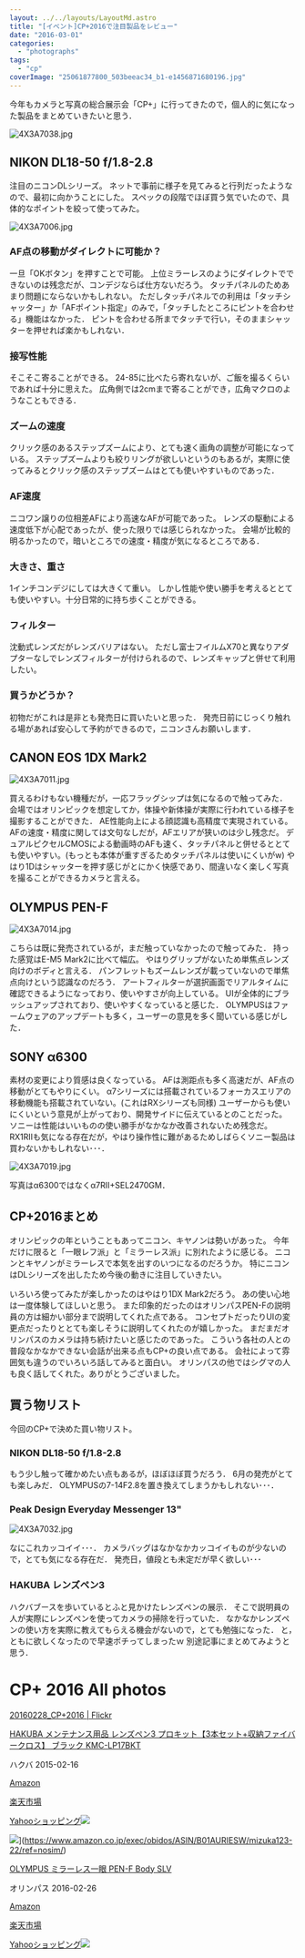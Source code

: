 ```yaml
---
layout: ../../layouts/LayoutMd.astro
title: "[イベント]CP+2016で注目製品をレビュー"
date: "2016-03-01"
categories: 
  - "photographs"
tags: 
  - "cp"
coverImage: "25061877800_503beeac34_b1-e1456871680196.jpg"
---
```


今年もカメラと写真の総合展示会「CP+」に行ってきたので，個人的に気になった製品をまとめていきたいと思う．

![4X3A7038.jpg](/archive/images/25061877800_503beeac34_b.jpg)
<script async src="//embedr.flickr.com/assets/client-code.js" charset="utf-8"></script>

## NIKON DL18-50 f/1.8-2.8

注目のニコンDLシリーズ。 ネットで事前に様子を見てみると行列だったようなので、最初に向かうことにした。 スペックの段階でほぼ買う気でいたので、具体的なポイントを絞って使ってみた。

![4X3A7006.jpg](/archive/images/25238988842_eedb60cf0d_b.jpg)
<script async src="//embedr.flickr.com/assets/client-code.js" charset="utf-8"></script>

### AF点の移動がダイレクトに可能か？

一旦「OKボタン」を押すことで可能。 上位ミラーレスのようにダイレクトでできないのは残念だが、コンデジならば仕方ないだろう。 タッチパネルのためあまり問題にならないかもしれない。 ただしタッチパネルでの利用は「タッチシャッター」か「AFポイント指定」のみで，「タッチしたところにピントを合わせる」機能はなかった． ピントを合わせる所までタッチで行い，そのままシャッターを押せれば楽かもしれない．

### 接写性能

そこそこ寄ることができる。 24-85に比べたら寄れないが、ご飯を撮るくらいであれば十分に思えた。 広角側では2cmまで寄ることができ，広角マクロのようなこともできる．

### ズームの速度

クリック感のあるステップズームにより、とても速く画角の調整が可能になっている。 ステップズームよりも絞りリングが欲しいというのもあるが，実際に使ってみるとクリック感のステップズームはとても使いやすいものであった．

### AF速度

ニコワン譲りの位相差AFにより高速なAFが可能であった。 レンズの駆動による速度低下が心配であったが、使った限りでは感じられなかった。 会場が比較的明るかったので，暗いところでの速度・精度が気になるところである．

### 大きさ、重さ

1インチコンデジにしては大きくて重い。 しかし性能や使い勝手を考えるととても使いやすい。十分日常的に持ち歩くことができる。

### フィルター

沈動式レンズだがレンズバリアはない。 ただし富士フイルムX70と異なりアダプターなしでレンズフィルターが付けられるので、レンズキャップと併せて利用したい。

### 買うかどうか？

初物だがこれは是非とも発売日に買いたいと思った． 発売日前にじっくり触れる場があれば安心して予約ができるので，ニコンさんお願いします．

## CANON EOS 1DX Mark2

![4X3A7011.jpg](/archive/images/25264212121_27a4a8bff0_b.jpg)
<script async src="//embedr.flickr.com/assets/client-code.js" charset="utf-8"></script>

 買えるわけもない機種だが，一応フラッグシップは気になるので触ってみた． 会場ではオリンピックを想定してか，体操や新体操が実際に行われている様子を撮影することができた． AE性能向上による顔認識も高精度で実現されている。 AFの速度・精度に関しては文句なしだが，AFエリアが狭いのは少し残念だ。 デュアルピクセルCMOSによる動画時のAFも速く、タッチパネルと併せるととても使いやすい。(もっとも本体が重すぎるためタッチパネルは使いにくいがw) やはり1Dはシャッターを押す感じがとにかく快感であり、間違いなく楽しく写真を撮ることができるカメラと言える。

## OLYMPUS PEN-F

![4X3A7014.jpg](/archive/images/25264230431_3a5b9a99f4_b.jpg)
<script async src="//embedr.flickr.com/assets/client-code.js" charset="utf-8"></script>

 こちらは既に発売されているが，まだ触っていなかったので触ってみた． 持った感覚はE-M5 Mark2に比べて幅広。 やはりグリップがないため単焦点レンズ向けのボディと言える． パンフレットもズームレンズが載っていないので単焦点向けという認識なのだろう． アートフィルターが選択画面でリアルタイムに確認できるようになっており、使いやすさが向上している。 UIが全体的にブラッシュアップされており、使いやすくなっていると感じた． OLYMPUSはファームウェアのアップデートも多く，ユーザーの意見を多く聞いている感じがした．

## SONY α6300

素材の変更により質感は良くなっている。 AFは測距点も多く高速だが、AF点の移動がとてもやりにくい。 α7シリーズには搭載されているフォーカスエリアの移動機能も搭載されていない。(これはRXシリーズも同様) ユーザーからも使いにくいという意見が上がっており、開発サイドに伝えているとのことだった。 ソニーは性能はいいものの使い勝手がなかなか改善されないため残念だ。 RX1RⅡも気になる存在だが，やはり操作性に難があるためしばらくソニー製品は買わないかもしれない･･･．

![4X3A7019.jpg](/archive/images/24726714894_492f4d3fe9_b.jpg)
<script async src="//embedr.flickr.com/assets/client-code.js" charset="utf-8"></script>

 写真はα6300ではなくα7RⅡ+SEL2470GM．

## CP+2016まとめ

オリンピックの年ということもあってニコン、キヤノンは勢いがあった。 今年だけに限ると「一眼レフ派」と「ミラーレス派」に別れたように感じる。 ニコンとキヤノンがミラーレスで本気を出すのいつになるのだろうか。 特にニコンはDLシリーズを出したため今後の動きに注目していきたい。

いろいろ使ってみたが楽しかったのはやはり1DX Mark2だろう。 あの使い心地は一度体験してほしいと思う。 また印象的だったのはオリンパスPEN-Fの説明員の方は細かい部分まで説明してくれた点である。 コンセプトだったりUIの変更点だったりととても楽しそうに説明してくれたのが嬉しかった。 まだまだオリンパスのカメラは持ち続けたいと感じたのであった。 こういう各社の人との普段なかなかできない会話が出来る点もCP+の良い点である。 会社によって雰囲気も違うのでいろいろ話してみると面白い。 オリンパスの他ではシグマの人も良く話してくれた。ありがとうございました。

## 買う物リスト

今回のCP+で決めた買い物リスト。

### NIKON DL18-50 f/1.8-2.8

もう少し触って確かめたい点もあるが，ほぼほぼ買うだろう． 6月の発売がとても楽しみだ． OLYMPUSの7-14F2.8を置き換えてしまうかもしれない･･･．

### Peak Design Everyday Messenger 13"

![4X3A7032.jpg](/archive/images/25264349301_aac38c16b3_b.jpg)
<script async src="//embedr.flickr.com/assets/client-code.js" charset="utf-8"></script>

なにこれカッコイイ･･･． カメラバッグはなかなかカッコイイものが少ないので，とても気になる存在だ． 発売日，値段とも未定だが早く欲しい･･･

### HAKUBA レンズペン3

ハクバブースを歩いているとふと見かけたレンズペンの展示． そこで説明員の人が実際にレンズペンを使ってカメラの掃除を行っていた． なかなかレンズペンの使い方を実際に教えてもらえる機会がないので，とても勉強になった． と，ともに欲しくなったので早速ポチってしまったｗ 別途記事にまとめてみようと思う．

# CP+ 2016 All photos

[20160228\_CP\+2016 \| Flickr](https://www.flickr.com/photos/mizuka123/albums/72157665035137732)

[HAKUBA メンテナンス用品 レンズペン3 プロキット【3本セット+収納ファイバークロス】 ブラック KMC-LP17BKT](https://www.amazon.co.jp/exec/obidos/ASIN/B00TTD5E46/mizuka123-22/ref=nosim/)

ハクバ 2015-02-16

[Amazon](http://www.amazon.co.jp/gp/search?keywords=HAKUBA%20%83%81%83%93%83e%83i%83%93%83X%97p%95i%20%83%8C%83%93%83Y%83y%83%933%20%20%83v%83%8D%83L%83b%83g%81y3%96%7B%83Z%83b%83g%20%8E%FB%94%5B%83t%83%40%83C%83o%81%5B%83N%83%8D%83X%81z%20%83u%83%89%83b%83N%20KMC-LP17BKT&__mk_ja_JP=%83J%83%5E%83J%83i&tag=mizuka123-22)

[楽天市場](http://hb.afl.rakuten.co.jp/hgc/032b53ee.4b34c5ee.0f4a541e.f440145e/?pc=http%3A%2F%2Fsearch.rakuten.co.jp%2Fsearch%2Fmall%2FHAKUBA%2520%25E3%2583%25A1%25E3%2583%25B3%25E3%2583%2586%25E3%2583%258A%25E3%2583%25B3%25E3%2582%25B9%25E7%2594%25A8%25E5%2593%2581%2520%25E3%2583%25AC%25E3%2583%25B3%25E3%2582%25BA%25E3%2583%259A%25E3%2583%25B33%2520%2520%25E3%2583%2597%25E3%2583%25AD%25E3%2582%25AD%25E3%2583%2583%25E3%2583%2588%25E3%2580%25903%25E6%259C%25AC%25E3%2582%25BB%25E3%2583%2583%25E3%2583%2588%2520%25E5%258F%258E%25E7%25B4%258D%25E3%2583%2595%25E3%2582%25A1%25E3%2582%25A4%25E3%2583%2590%25E3%2583%25BC%25E3%2582%25AF%25E3%2583%25AD%25E3%2582%25B9%25E3%2580%2591%2520%25E3%2583%2596%25E3%2583%25A9%25E3%2583%2583%25E3%2582%25AF%2520KMC-LP17BKT%2F-%2Ff.1-p.1-s.1-sf.0-st.A-v.2%3Fx%3D0%26scid%3Daf_ich_link_urltxt%26m%3Dhttp%3A%2F%2Fm.rakuten.co.jp%2F)

[Yahooショッピング![](//ad.jp.ap.valuecommerce.com/servlet/gifbanner?sid=3066752&pid=881990642)](//ck.jp.ap.valuecommerce.com/servlet/referral?sid=3066752&pid=881990642&vc_url=http%3A%2F%2Fsearch.shopping.yahoo.co.jp%2Fsearch%3Fp%3DHAKUBA%2520%25E3%2583%25A1%25E3%2583%25B3%25E3%2583%2586%25E3%2583%258A%25E3%2583%25B3%25E3%2582%25B9%25E7%2594%25A8%25E5%2593%2581%2520%25E3%2583%25AC%25E3%2583%25B3%25E3%2582%25BA%25E3%2583%259A%25E3%2583%25B33%2520%2520%25E3%2583%2597%25E3%2583%25AD%25E3%2582%25AD%25E3%2583%2583%25E3%2583%2588%25E3%2580%25903%25E6%259C%25AC%25E3%2582%25BB%25E3%2583%2583%25E3%2583%2588%2520%25E5%258F%258E%25E7%25B4%258D%25E3%2583%2595%25E3%2582%25A1%25E3%2582%25A4%25E3%2583%2590%25E3%2583%25BC%25E3%2582%25AF%25E3%2583%25AD%25E3%2582%25B9%25E3%2580%2591%2520%25E3%2583%2596%25E3%2583%25A9%25E3%2583%2583%25E3%2582%25AF%2520KMC-LP17BKT)

![](/archive/images/51GHcuBlMfL._SL160_.jpg)](https://www.amazon.co.jp/exec/obidos/ASIN/B01AURIESW/mizuka123-22/ref=nosim/)

[OLYMPUS ミラーレス一眼 PEN-F Body SLV](https://www.amazon.co.jp/exec/obidos/ASIN/B01AURIESW/mizuka123-22/ref=nosim/)

オリンパス 2016-02-26

[Amazon](http://www.amazon.co.jp/gp/search?keywords=OLYMPUS%20%83~%83%89%81%5B%83%8C%83X%88%EA%8A%E1%20PEN-F%20Body%20SLV&__mk_ja_JP=%83J%83%5E%83J%83i&tag=mizuka123-22)

[楽天市場](http://hb.afl.rakuten.co.jp/hgc/032b53ee.4b34c5ee.0f4a541e.f440145e/?pc=http%3A%2F%2Fsearch.rakuten.co.jp%2Fsearch%2Fmall%2FOLYMPUS%2520%25E3%2583%259F%25E3%2583%25A9%25E3%2583%25BC%25E3%2583%25AC%25E3%2582%25B9%25E4%25B8%2580%25E7%259C%25BC%2520PEN-F%2520Body%2520SLV%2F-%2Ff.1-p.1-s.1-sf.0-st.A-v.2%3Fx%3D0%26scid%3Daf_ich_link_urltxt%26m%3Dhttp%3A%2F%2Fm.rakuten.co.jp%2F)

[Yahooショッピング![](//ad.jp.ap.valuecommerce.com/servlet/gifbanner?sid=3066752&pid=881990642)](//ck.jp.ap.valuecommerce.com/servlet/referral?sid=3066752&pid=881990642&vc_url=http%3A%2F%2Fsearch.shopping.yahoo.co.jp%2Fsearch%3Fp%3DOLYMPUS%2520%25E3%2583%259F%25E3%2583%25A9%25E3%2583%25BC%25E3%2583%25AC%25E3%2582%25B9%25E4%25B8%2580%25E7%259C%25BC%2520PEN-F%2520Body%2520SLV)
